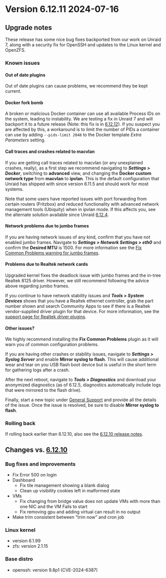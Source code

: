 # Version 6.12.11 2024-07-16

## Upgrade notes

These release has some nice bug fixes backported from our work on Unraid 7, along with a security fix for OpenSSH and
updates to the Linux kernel and OpenZFS.

### Known issues

#### Out of date plugins

Out of date plugins can cause problems, we recommend they be kept current.

#### Docker fork bomb

A broken or malicious Docker container can use all available Process IDs on the system, leading to instability. We are testing
a fix in Unraid 7 and will backport it to a future release (Note: this fix is in [6.12.12](6.12.12.md)).
If you suspect you are affected by this, a workaround is to
limit the number of PIDs a container can use by adding `--pids-limit 2048` to the Docker template *Extra Parameters* setting.

#### Call traces and crashes related to macvlan

If you are getting call traces related to macvlan (or any unexplained crashes, really), as a first step
we recommend navigating to ***Settings > Docker***, switching to **advanced** view, and changing
the **Docker custom network type** from **macvlan** to **ipvlan**. This is the default configuration
that Unraid has shipped with since version 6.11.5 and should work for most systems.

Note that some users have reported issues with port forwarding from certain routers (Fritzbox) and reduced
functionality with advanced network management tools (Ubiquity) when in ipvlan mode. If this affects you,
see the alternate solution available since Unraid [6.12.4](6.12.4.md#fix-for-macvlan-call-traces).

#### Network problems due to jumbo frames

If you are having network issues of any kind, confirm that you have not enabled jumbo frames.
Navigate to ***Settings > Network Settings > eth0*** and confirm the **Desired MTU** is 1500.
For more information see the [Fix Common Problems warning for jumbo frames](https://forums.unraid.net/topic/120220-fix-common-problems-more-information/page/2/#comment-1167702).

#### Problems due to Realtek network cards

Upgraded kernel fixes the deadlock issue with jumbo frames and the in-tree Realtek 8125 driver. However, we
still recommend following the advice above regarding jumbo frames.

If you continue to have network stability issues and ***Tools > System Devices*** shows that you have a Realtek ethernet controller,
grab the part number shown and search Community Apps to see if there is a Realtek vendor-supplied driver plugin for that device.
For more information, see the [support page for Realtek driver plugins](https://forums.unraid.net/topic/141349-plugin-realtek-r8125-r8168-and-r81526-drivers/).

#### Other issues?

We highly recommend installing the **Fix Common Problems** plugin as it will warn you of common configuration problems.

If you are having other crashes or stability issues, navigate to ***Settings > Syslog Server*** and
enable **Mirror syslog to flash**. This will cause additional wear and tear on you USB flash boot device but is
useful in the short term for gathering logs after a crash.

After the next reboot, navigate to ***Tools > Diagnostics*** and download your anonymized diagnostics (as of 6.12.5,
diagnostics automatically include logs that were mirrored to the flash drive).

Finally, start a new topic under [General Support](https://forums.unraid.net/forum/55-general-support/) and provide all the
details of the issue. Once the issue is resolved, be sure to disable **Mirror syslog to flash**.

### Rolling back

If rolling back earlier than 6.12.10, also see the [6.12.10 release notes](6.12.10.md#rolling-back).

## Changes vs. [6.12.10](6.12.10.md)

### Bug fixes and improvements

* Fix Error 500 on login
* Dashboard
  * Fix tile management showing a blank dialog
  * Clean up visibility cookies left in malformed state
* VMs
  * Fix changing from bridge value does not update VMs with more than one NIC and the VM Fails to start
  * Fix removing gpu and adding virtual can result in no output
* Make trim consistent between "trim now" and cron job

### Linux kernel

* version 6.1.99
* zfs: version 2.1.15

### Base distro

* openssh: version 9.8p1 (CVE-2024-6387)
